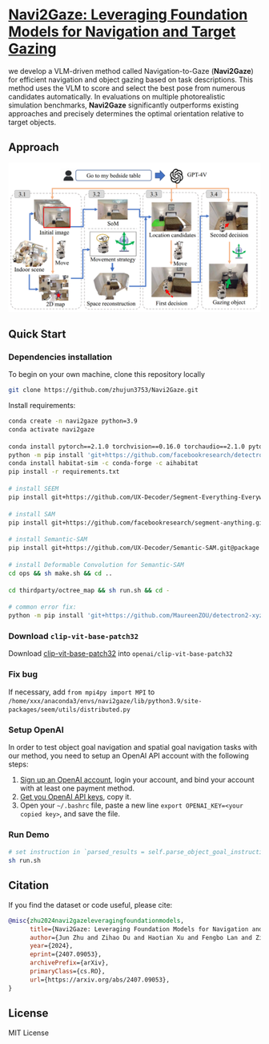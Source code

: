 # [<b>Navi2Gaze: Leveraging Foundation Models for Navigation and Target Gazing</b>](https://arxiv.org/abs/2407.09053)

we develop a VLM-driven method called Navigation-to-Gaze (**Navi2Gaze**) for efficient navigation and object gazing based on task descriptions. This method uses the VLM to score and select the best pose from numerous candidates automatically. In evaluations on multiple photorealistic simulation benchmarks, **Navi2Gaze** significantly outperforms existing approaches and precisely determines the optimal orientation relative to target objects.

## Approach
![](media/pipeline.png)

## Quick Start

### Dependencies installation

To begin on your own machine, clone this repository locally
```bash
git clone https://github.com/zhujun3753/Navi2Gaze.git
```
Install requirements:
```bash
conda create -n navi2gaze python=3.9
conda activate navi2gaze

conda install pytorch==2.1.0 torchvision==0.16.0 torchaudio==2.1.0 pytorch-cuda=11.8 -c pytorch -c nvidia
python -m pip install 'git+https://github.com/facebookresearch/detectron2.git'
conda install habitat-sim -c conda-forge -c aihabitat
pip install -r requirements.txt

# install SEEM
pip install git+https://github.com/UX-Decoder/Segment-Everything-Everywhere-All-At-Once.git@package

# install SAM
pip install git+https://github.com/facebookresearch/segment-anything.git

# install Semantic-SAM
pip install git+https://github.com/UX-Decoder/Semantic-SAM.git@package

# install Deformable Convolution for Semantic-SAM
cd ops && sh make.sh && cd ..

cd thirdparty/octree_map && sh run.sh && cd -

# common error fix:
python -m pip install 'git+https://github.com/MaureenZOU/detectron2-xyz.git'
```

### Download `clip-vit-base-patch32`
Download [clip-vit-base-patch32](https://huggingface.co/openai/clip-vit-base-patch32/tree/main) into `openai/clip-vit-base-patch32`

### Fix bug
If necessary, add `from mpi4py import MPI` to `/home/xxx/anaconda3/envs/navi2gaze/lib/python3.9/site-packages/seem/utils/distributed.py`

### Setup OpenAI
In order to test object goal navigation and spatial goal navigation tasks with our method, you need to setup an OpenAI API account with the following steps:
1. [Sign up an OpenAI account](https://openai.com/blog/openai-api), login your account, and bind your account with at least one payment method.
2. [Get you OpenAI API keys](https://platform.openai.com/account/api-keys), copy it.
3. Open your `~/.bashrc` file, paste a new line `export OPENAI_KEY=<your copied key>`, and save the file.


### Run Demo
```bash
# set instruction in `parsed_results = self.parse_object_goal_instruction("sit on the sofa")`
sh run.sh
```



## Citation

If you find the dataset or code useful, please cite:

```bibtex
@misc{zhu2024navi2gazeleveragingfoundationmodels,
      title={Navi2Gaze: Leveraging Foundation Models for Navigation and Target Gazing}, 
      author={Jun Zhu and Zihao Du and Haotian Xu and Fengbo Lan and Zilong Zheng and Bo Ma and Shengjie Wang and Tao Zhang},
      year={2024},
      eprint={2407.09053},
      archivePrefix={arXiv},
      primaryClass={cs.RO},
      url={https://arxiv.org/abs/2407.09053}, 
}
```

<!-- ## TODO
- [ ] **Refactor Other Mappings**
  - [ ] gradcam_map.py
  - [ ] clip_map.py
  - [ ] gtmap.py
- [ ] **Improve Navigation Stack (Looking for Contributions from the Community)**
  - [ ] the code currently uses `pyvisgraph` to build covisibility graph based on an obstacle map for navigation, which often leads to getting stuck or collisions when the robot navigates at the corner of objects (like the corner of the table). The current solution is to dilate the obstacle map before building the covisibility graph, but this will leads to closing of narrow passages (half-open door becomes closed door). I am happy to discuss solutions to this.
  - [ ] navigation stack on real robot with LiDAR, RGBD camera and other sensors. -->

## License

MIT License
